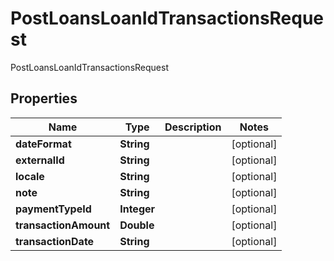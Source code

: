 

# PostLoansLoanIdTransactionsRequest

PostLoansLoanIdTransactionsRequest

## Properties

| Name | Type | Description | Notes |
|------------ | ------------- | ------------- | -------------|
|**dateFormat** | **String** |  |  [optional] |
|**externalId** | **String** |  |  [optional] |
|**locale** | **String** |  |  [optional] |
|**note** | **String** |  |  [optional] |
|**paymentTypeId** | **Integer** |  |  [optional] |
|**transactionAmount** | **Double** |  |  [optional] |
|**transactionDate** | **String** |  |  [optional] |



